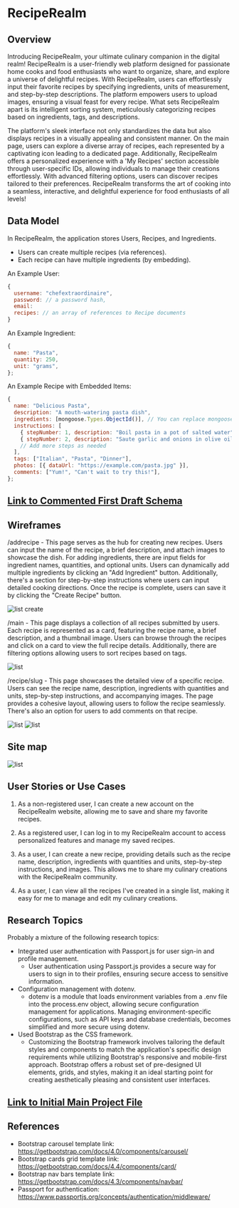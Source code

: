 

# RecipeRealm

## Overview

Introducing RecipeRealm, your ultimate culinary companion in the digital realm! RecipeRealm is a user-friendly web platform designed for passionate home cooks and food enthusiasts who want to organize, share, and explore a universe of delightful recipes. With RecipeRealm, users can effortlessly input their favorite recipes by specifying ingredients, units of measurement, and step-by-step descriptions. The platform empowers users to upload images, ensuring a visual feast for every recipe. What sets RecipeRealm apart is its intelligent sorting system, meticulously categorizing recipes based on ingredients, tags, and descriptions.

 The platform's sleek interface not only standardizes the data but also displays recipes in a visually appealing and consistent manner. On the main page, users can explore a diverse array of recipes, each represented by a captivating icon leading to a dedicated page. Additionally, RecipeRealm offers a personalized experience with a 'My Recipes' section accessible through user-specific IDs, allowing individuals to manage their creations effortlessly. With advanced filtering options, users can discover recipes tailored to their preferences. RecipeRealm transforms the art of cooking into a seamless, interactive, and delightful experience for food enthusiasts of all levels!


## Data Model

In RecipeRealm, the application stores Users, Recipes, and Ingredients.

* Users can create multiple recipes (via references).
* Each recipe can have multiple ingredients (by embedding).

An Example User:

```javascript
{
  username: "chefextraordinaire",
  password: // a password hash,
  email:
  recipes: // an array of references to Recipe documents
}
```

An Example Ingredient:

```javascript
{
  name: "Pasta",
  quantity: 250,
  unit: "grams",
};
```

An Example Recipe with Embedded Items:

```javascript
{
  name: "Delicious Pasta",
  description: "A mouth-watering pasta dish",
  ingredients: [mongoose.Types.ObjectId()], // You can replace mongoose.Types.ObjectId() with actual ObjectId values
  instructions: [
    { stepNumber: 1, description: "Boil pasta in a pot of salted water" },
    { stepNumber: 2, description: "Saute garlic and onions in olive oil" },
    // Add more steps as needed
  ],
  tags: ["Italian", "Pasta", "Dinner"],
  photos: [{ dataUrl: "https://example.com/pasta.jpg" }],
  comments: ["Yum!", "Can't wait to try this!"],
};

```


## [Link to Commented First Draft Schema](db.mjs) 


## Wireframes


/addrecipe - This page serves as the hub for creating new recipes. Users can input the name of the recipe, a brief description, and attach images to showcase the dish. For adding ingredients, there are input fields for ingredient names, quantities, and optional units. Users can dynamically add multiple ingredients by clicking an "Add Ingredient" button. Additionally, there's a section for step-by-step instructions where users can input detailed cooking directions. Once the recipe is complete, users can save it by clicking the "Create Recipe" button.

![list create](documentation/add.png)

/main - This page displays a collection of all recipes submitted by users. Each recipe is represented as a card, featuring the recipe name, a brief description, and a thumbnail image. Users can browse through the recipes and click on a card to view the full recipe details. Additionally, there are filtering options allowing users to sort recipes based on tags.

![list](documentation/main.png)

/recipe/slug - This page showcases the detailed view of a specific recipe. Users can see the recipe name, description, ingredients with quantities and units, step-by-step instructions, and accompanying images. The page provides a cohesive layout, allowing users to follow the recipe seamlessly. There's also an option for users to add comments on that recipe.

![list](documentation/perpage.png)
![list](documentation/myrecipes.png)

## Site map

![list](documentation/map.jpg)

## User Stories or Use Cases

1. As a non-registered user, I can create a new account on the RecipeRealm website, allowing me to save and share my favorite recipes.

2. As a registered user, I can log in to my RecipeRealm account to access personalized features and manage my saved recipes.

3. As a user, I can create a new recipe, providing details such as the recipe name, description, ingredients with quantities and units, step-by-step instructions, and images. This allows me to share my culinary creations with the RecipeRealm community.

4. As a user, I can view all the recipes I've created in a single list, making it easy for me to manage and edit my culinary creations.


## Research Topics

Probably a mixture of the following research topics: 

* Integrated user authentication with Passport.js for user sign-in and profile management.
    * User authentication using Passport.js provides a secure way for users to sign in to their profiles, ensuring secure access to sensitive information.
* Configuration management with dotenv.
    * dotenv is a module that loads environment variables from a .env file into the process.env object, allowing secure configuration management for applications. Managing environment-specific configurations, such as API keys and database credentials, becomes simplified and more secure using dotenv.
* Used Bootstrap as the CSS framework.
    * Customizing the Bootstrap framework involves tailoring the default styles and components to match the application's specific design requirements while utilizing Bootstrap's responsive and mobile-first approach. Bootstrap offers a robust set of pre-designed UI elements, grids, and styles, making it an ideal starting point for creating aesthetically pleasing and consistent user interfaces.
    



## [Link to Initial Main Project File](app.mjs) 

## References 
* Bootstrap carousel template link: https://getbootstrap.com/docs/4.0/components/carousel/
* Bootstrap cards grid template link: https://getbootstrap.com/docs/4.4/components/card/
* Bootstrap nav bars template link: https://getbootstrap.com/docs/4.3/components/navbar/
* Passport for authentication: https://www.passportjs.org/concepts/authentication/middleware/


